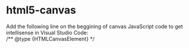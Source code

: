 # html5-canvas

Add the following line on the beggining of canvas JavaScript code to get intellisense in Visual Studio Code:  
/** @type {HTMLCanvasElement} */
